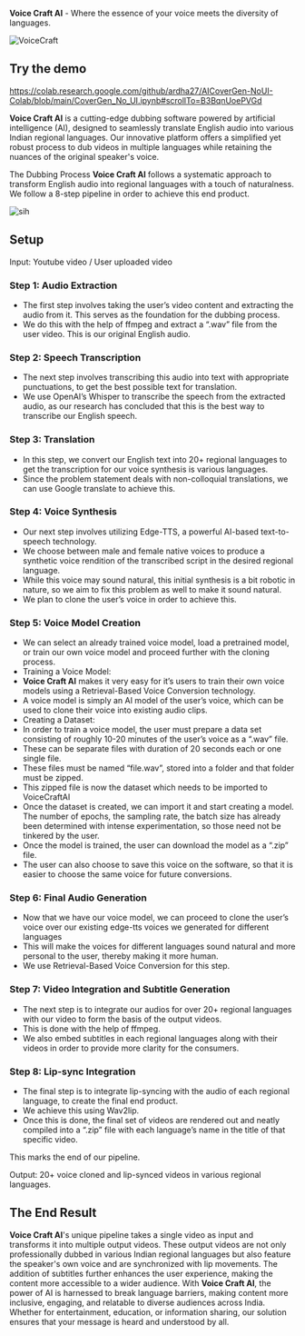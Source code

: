 **Voice Craft AI** - Where the essence of your voice meets the diversity of languages.


![VoiceCraft](https://github.com/HallowSiddharth/VoiceCraftAI/assets/120928306/8e7ac6c1-5331-4f90-8a50-4bd821b49c69)



## Try the demo
https://colab.research.google.com/github/ardha27/AICoverGen-NoUI-Colab/blob/main/CoverGen_No_UI.ipynb#scrollTo=B3BqnUoePVGd

**Voice Craft AI** is a cutting-edge dubbing software powered by artificial intelligence (AI), designed to seamlessly translate English audio into various Indian regional languages. Our innovative platform offers a simplified yet robust process to dub videos in multiple languages while retaining the nuances of the original speaker's voice.

The Dubbing Process
**Voice Craft AI** follows a systematic approach to transform English audio into regional languages with a touch of naturalness. 
We follow a 8-step pipeline in order to achieve this end product.

![sih](https://github.com/HallowSiddharth/VoiceCraftAI/assets/120928306/749f2b45-d623-4049-a4dd-250313cdc4f0)

## Setup
Input: Youtube video / User uploaded video 

### Step 1: Audio Extraction
- The first step involves taking the user’s video content and extracting the audio from it. This serves as the foundation for the dubbing process.
- We do this with the help of ffmpeg and extract a “.wav” file from the user video. This is our original English audio.

### Step 2: Speech Transcription
- The next step involves transcribing this audio into text with appropriate punctuations, to get the best possible text for translation.
- We use OpenAI’s Whisper to transcribe the speech from the extracted audio, as our research has concluded that this is the best way to transcribe our English speech.

### Step 3: Translation
- In this step, we convert our English text into 20+ regional languages to get the transcription for our voice synthesis is various languages.
- Since the problem statement deals with non-colloquial translations, we can use Google translate to achieve this.

### Step 4: Voice Synthesis
- Our next step involves utilizing Edge-TTS, a powerful AI-based text-to-speech technology.
- We choose between male and female native voices to produce a synthetic voice rendition of the transcribed script in the desired regional language.
- While this voice may sound natural, this initial synthesis is a bit robotic in nature, so we aim to fix this problem as well to make it sound natural.
- We plan to clone the user’s voice in order to achieve this.

### Step 5: Voice Model Creation
- We can select an already trained voice model, load a pretrained model, or train our own voice model and proceed further with the cloning process.
- Training a Voice Model:
- **Voice Craft AI** makes it very easy for it’s users to train their own voice models using a Retrieval-Based Voice Conversion technology.
- A voice model is simply an AI model of the user’s voice, which can be used to clone their voice into existing audio clips.
- Creating a Dataset:
- In order to train a voice model, the user must prepare a data set consisting of roughly 10-20 minutes of the user’s voice as a “.wav” file.
- These can be separate files with duration of 20 seconds each or one single file.
- These files must be named “file<number>.wav”, stored into a folder and that folder must be zipped.
- This zipped file is now the dataset which needs to be imported to VoiceCraftAI
- Once the dataset is created, we can import it and start creating a model. The number of epochs, the sampling rate, the batch size has already been determined with intense experimentation, so those need not be tinkered by the user.
- Once the model is trained, the user can download the model as a “.zip” file.
- The user can also choose to save this voice on the software, so that it is easier to choose the same voice for future conversions.



### Step 6: Final Audio Generation
- Now that we have our voice model, we can proceed to clone the user’s voice over our existing edge-tts voices we generated for different languages
- This will make the voices for different languages sound natural and more personal to the user, thereby making it more human.
- We use Retrieval-Based Voice Conversion for this step.

### Step 7: Video Integration and Subtitle Generation
- The next step is to integrate our audios for over 20+ regional languages with our video to form the basis of the output videos.
- This is done with the help of ffmpeg.
- We also embed subtitles in each regional languages along with their videos in order to provide more clarity for the consumers.

### Step 8: Lip-sync Integration
- The final step is to integrate lip-syncing with the audio of each regional language, to create the final end product.
- We achieve this using Wav2lip.
- Once this is done, the final set of videos are rendered out and neatly compiled into a “.zip” file with each language’s name in the title of that specific video.

This marks the end of our pipeline.

Output: 20+ voice cloned and lip-synced videos in various regional languages.








## The End Result
**Voice Craft AI**'s unique pipeline takes a single video as input and transforms it into multiple output videos. These output videos are not only professionally dubbed in various Indian regional languages but also feature the speaker's own voice and are synchronized with lip movements. The addition of subtitles further enhances the user experience, making the content more accessible to a wider audience.
With **Voice Craft AI**, the power of AI is harnessed to break language barriers, making content more inclusive, engaging, and relatable to diverse audiences across India. Whether for entertainment, education, or information sharing, our solution ensures that your message is heard and understood by all.





						

